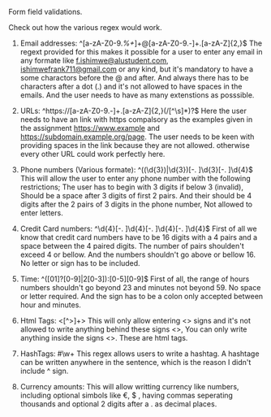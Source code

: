 Form field validations.

Check out how the various regex would work.

1. Email addresses: ^[a-zA-Z0-9._%+_]+@[a-zA-Z0-9.-]+\.[a-zA-Z]{2,}$
The regext provided for this makes it possible for a user to enter any email in any formate like f.ishimwe@alustudent.com, ishimwefrank711@gmail.com or any kind, but it's mandatory to have a some charactors before the @ and after. And always there has to be characters after a dot (.) and it's not allowed to have spaces in the emails. 
And the user needs to have as many extenstions as posssible.

2. URLs: ^https:\/\/[a-zA-Z0-9.-]+\.[a-zA-Z]{2,}(\/[^\s]*)?$ 
Here the user needs to have an link with https compalsory as the examples given in the assignment https://www.example and https://subdomain.example.org/page. The user needs to be keen with providing spaces in the link because they are not allowed.
otherwise every other URL could work perfectly here.

3. Phone numbers (Various formate): ^(\(\d{3}\)|\d{3})[-. ]\d{3}[-. ]\d{4}$
This will allow the user to enter any phone number with the following restrictions; The user has to begin with 3 digits if below 3 (invalid), Should be a space after 3 digits of first 2 pairs. And their should be 4 digits after the 2 pairs of 3 digits in the phone number, Not allowed to enter letters.


4. Credit Card numbers: ^\d{4}[-. ]\d{4}[-. ]\d{4}[-. ]\d{4}$
First of all we know that credit card numbers have to be 16 digits with a 4 pairs and a space between the 4 paired digits. The number of pairs shoulden't exceed 4 or bellow. And the numbers shouldn't go above or bellow 16. No letter or sign has to be included.


5. Time: ^([01]?[0-9]|2[0-3]):[0-5][0-9]$
First of all, the range of hours numbers shouldn't go beyond 23 and minutes not beyond 59. No space or letter required. And the sign has to be a colon only accepted between hour and minutes.


6. Html Tags: <[^>]+>
This will only allow entering <> signs and it's not allowed to write anything behind these signs <>, You can only write anything inside the signs <>. These are html tags.


7. HashTags: #\w+
This regex allows users to write a hashtag.
A hashtage can be written anywhere in the sentence, which is the reason I didn't include ^ sign. 

8. Currency amounts: This will allow writting currency like numbers, including optional simbols like €, $ , having commas seperating thousands and optional 2 digits after a . as decimal places.
